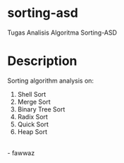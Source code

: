 # sorting-asd
Tugas Analisis Algoritma Sorting-ASD

# Description
Sorting algorithm analysis on: <br/>
1. Shell Sort <br/>
2. Merge Sort <br/>
3. Binary Tree Sort <br/>
4. Radix Sort <br/>
5. Quick Sort <br/>
6. Heap Sort <br/>
<br/>
- fawwaz
